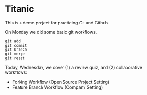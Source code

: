 # Titanic

This is a demo project for practicing Git and Github

On Monday we did some basic git workflows.

```
git add
git commit
git branch
git merge
git reset
```

Today, Wednesday, we cover (1) a review quiz, and (2) collaborative workflows:

- Forking Workflow (Open Source Project Setting)
- Feature Branch Workflow (Company Setting)

